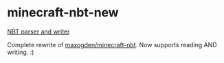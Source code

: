 # minecraft-nbt-new

[NBT parser and writer](http://www.minecraftwiki.net/wiki/NBT_format)

Complete rewrite of [maxogden/minecraft-nbt](https://github.com/maxogden/minecraft-nbt). Now supports reading AND writing. :)